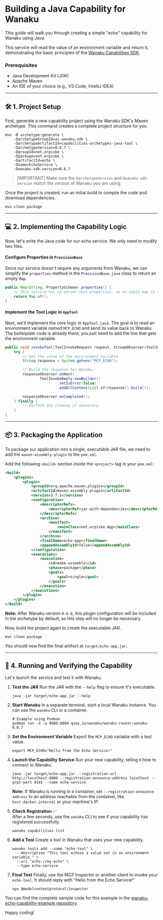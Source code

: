 # Building a Java Capability for Wanaku

This guide will walk you through creating a simple "echo" capability for Wanaku using Java. 

This service will read the value of an environment variable and return it, demonstrating the basic principles of the 
[Wanaku Capabilities SDK](https://github.com/wanaku-ai/wanaku-capabilities-java-sdk).

### Prerequisites

* Java Development Kit (JDK)
* Apache Maven
* An IDE of your choice (e.g., VS Code, IntelliJ IDEA)

-----

## 🛠️ 1. Project Setup

First, generate a new capability project using the Wanaku SDK's Maven archetype. This command creates a complete project structure for you.

```shell
mvn -B archetype:generate \
    -DarchetypeGroupId=ai.wanaku.sdk \
    -DarchetypeArtifactId=capabilities-archetypes-java-tool \
    -DarchetypeVersion=0.0.7 \
    -DgroupId=net.orpiske \
    -Dpackage=net.orpiske \
    -DartifactId=echo \
    -Dname=EchoService \
    -Dwanaku-sdk-version=0.0.7
```

> [IMPORTANT]
> Make sure the `DarchetypeVersion` and `Dwanaku-sdk-version` match the version of Wanaku you are using.

Once the project is created, run an initial build to compile the code and download dependencies.

```shell
mvn clean package
```

-----

## 💻 2. Implementing the Capability Logic

Now, let's write the Java code for our echo service. We only need to modify two files.

#### Configure Properties in `ProvisionBase`

Since our service doesn't require any arguments from Wanaku, we can simplify the `properties` method in the `ProvisionBase.java` class to return an empty `Map`.

```java
public Map<String, PropertySchema> properties() {
    // This service has no server-sent properties, so an empty map is sufficient.
    return Map.of();
}
```

#### Implement the Tool Logic in `AppTool`

Next, we'll implement the core logic in `AppTool.java`. The goal is to read an environment variable named `MCP_ECHO` and send its value back to Wanaku. The boilerplate code is already there; you just need to add the line that gets the environment variable.

```java
public void invokeTool(ToolInvokeRequest request, StreamObserver<ToolInvokeReply> responseObserver) {
    try {
        // Get the value of the environment variable.
        String response = System.getenv("MCP_ECHO");

        // Build the response for Wanaku.
        responseObserver.onNext(
                ToolInvokeReply.newBuilder()
                        .setIsError(false)
                        .addAllContent(List.of(response)).build());

        responseObserver.onCompleted();
    } finally {
        // Perform any cleanup if necessary.
    }
}
```

-----

## 📦 3. Packaging the Application

To package our application into a single, executable JAR file, we need to add the `maven-assembly-plugin` to the `pom.xml`.

Add the following `<build>` section inside the `<project>` tag in your `pom.xml`:

```xml
<build>
    <plugins>
        <plugin>
            <groupId>org.apache.maven.plugins</groupId>
            <artifactId>maven-assembly-plugin</artifactId>
            <version>3.7.1</version>
            <configuration>
                <descriptorRefs>
                    <descriptorRef>jar-with-dependencies</descriptorRef>
                </descriptorRefs>
                <archive>
                    <manifest>
                        <mainClass>net.orpiske.App</mainClass>
                    </manifest>
                </archive>
                <finalName>echo-app</finalName>
                <appendAssemblyId>false</appendAssemblyId>
            </configuration>
            <executions>
                <execution>
                    <id>make-assembly</id>
                    <phase>package</phase>
                    <goals>
                        <goal>single</goal>
                    </goals>
                </execution>
            </executions>
        </plugin>
    </plugins>
</build>
```

**Note:** After Wanaku version `0.0.8`, this plugin configuration will be included in the archetype by default, so this step will no longer be necessary.

Now, build the project again to create the executable JAR.

```shell
mvn clean package
```

You should now find the final artifact at `target/echo-app.jar`.

-----

## 🚀 4. Running and Verifying the Capability

Let's launch the service and test it with Wanaku.

1.  **Test the JAR** Run the JAR with the `--help` flag to ensure it's executable.

    ```shell
    java -jar target/echo-app.jar --help
    ```

2.  **Start Wanaku** In a separate terminal, start a local Wanaku instance. You can use the `wanaku` CLI or a container.

    ```shell
    # Example using Podman
    podman run -d -p 8080:8080 quay.io/wanaku/wanaku-router:wanaku-0.0.7
    ```

3.  **Set the Environment Variable** Export the `MCP_ECHO` variable with a test value.

    ```shell
    export MCP_ECHO="Hello from the Echo Service!"
    ```

4.  **Launch the Capability Service** Run your new capability, telling it how to connect to Wanaku.

    ```shell
    java -jar target/echo-app.jar --registration-url http://localhost:8080 --registration-announce-address localhost --grpc-port 9191 --name echo-service
    ```

    **Note:** If Wanaku is running in a container, set `--registration-announce-address` to an address reachable from the container, like `host.docker.internal` or your machine's IP.

5.  **Check Registration** ✅  
    After a few seconds, use the `wanaku` CLI to see if your capability has registered successfully.

    ```shell
    wanaku capabilities list
    ```

6.  **Add a Tool** Create a tool in Wanaku that uses your new capability.

    ```shell
    wanaku tools add --name "echo-tool" \
      --description "This tool echoes a value set in an environment variable." \
      --uri "echo://my-echo" \
      --type echo-service
    ```

7.  **Final Test** Finally, use the MCP Inspector or another client to invoke your `echo-tool`. It should reply with "Hello from the Echo Service\!"

    ```shell
    npx @modelcontextprotocol/inspector
    ```

You can find the complete sample code for this example in the [wanaku-echo-capability-example repository](https://github.com/orpiske/wanaku-echo-capability-example).

Happy coding\!